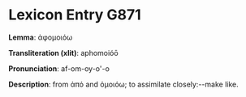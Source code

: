 # Lexicon Entry G871

**Lemma**: ἀφομοιόω

**Transliteration (xlit)**: aphomoióō

**Pronunciation**: af-om-oy-o'-o

**Description**:
from ἀπό and ὁμοιόω; to assimilate closely:--make like.
